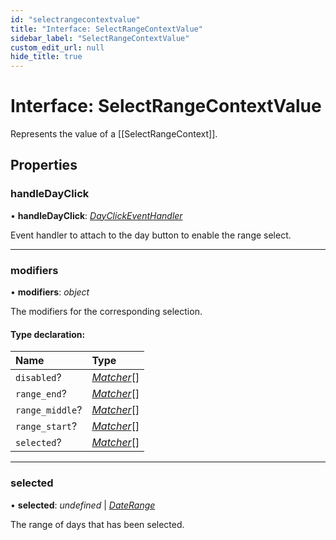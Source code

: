 ```yaml
---
id: "selectrangecontextvalue"
title: "Interface: SelectRangeContextValue"
sidebar_label: "SelectRangeContextValue"
custom_edit_url: null
hide_title: true
---
```


# Interface: SelectRangeContextValue

Represents the value of a [[SelectRangeContext]].

## Properties

### handleDayClick

• **handleDayClick**: [*DayClickEventHandler*](../types/dayclickeventhandler.md)

Event handler to attach to the day button to enable the range select.

___

### modifiers

• **modifiers**: *object*

The modifiers for the corresponding selection.

#### Type declaration:

Name | Type |
:------ | :------ |
`disabled`? | [*Matcher*](../types/matcher.md)[] |
`range_end`? | [*Matcher*](../types/matcher.md)[] |
`range_middle`? | [*Matcher*](../types/matcher.md)[] |
`range_start`? | [*Matcher*](../types/matcher.md)[] |
`selected`? | [*Matcher*](../types/matcher.md)[] |

___

### selected

• **selected**: *undefined* \| [*DateRange*](../types/daterange.md)

The range of days that has been selected.
